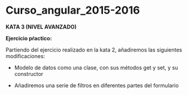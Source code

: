 # Curso_angular_2015-2016

**KATA 3 (NIVEL AVANZADO)**

**Ejercicio pŕactico:**

Partiendo del ejercicio realizado en la kata 2, añadiremos las siguientes modificaciones:

* Modelo de datos como una clase, con sus métodos get y set, y su constructor

* Añadiremos una serie de filtros en diferentes partes del formulario  
